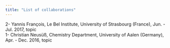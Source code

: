 ```yaml
---
title: "List of collaborations"
---
```


2- Yannis François, Le Bel Institute, University of Strasbourg (France), Jun. - Jul. 2017, topic  
1- Christian Neusüß, Chemistry Department, University of Aalen (Germany), Apr. - Dec. 2016, topic
